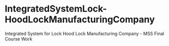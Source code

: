 # IntegratedSystemLock-HoodLockManufacturingCompany
Integrated System for Lock Hood Lock Manufacturing Company - MSS Final Course Work
